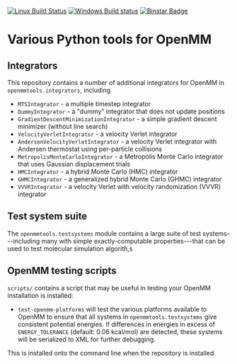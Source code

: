 [![Linux Build Status](https://travis-ci.org/choderalab/openmmtools.png?branch=master)](https://travis-ci.org/choderalab/openmmtools)
[![Windows Build status](https://ci.appveyor.com/api/projects/status/80ov9tdffg5jkr7i/branch/master)](https://ci.appveyor.com/project/rmcgibbo/mdtraj-813/branch/master)
[![Binstar Badge](https://binstar.org/omnia/openmmtools/badges/version.svg)](https://binstar.org/omnia/openmmtools)
<!--- [![PyPI Version](https://badge.fury.io/py/openmmtools.png)](https://pypi.python.org/pypi/openmmtools) -->
<!--- [![Downloads](https://pypip.in/d/mdtraj/badge.png)](https://pypi.python.org/pypi/openmmtools) -->

# Various Python tools for OpenMM

## Integrators

This repository contains a number of additional integrators for OpenMM in `openmmtools.integrators`, including
* `MTSIntegrator` - a multiple timestep integrator
* `DummyIntegrator` - a "dummy" integrator that does not update positions
* `GradientDescentMinimizationIntegrator` - a simple gradient descent minimizer (without line search)
* `VelocityVerletIntegrator` - a velocity Verlet integrator
* `AndersenVelocityVerletIntegrator` - a velocity Verlet integrator with Andersen thermostat using per-particle collisions
* `MetropolisMonteCarloIntegrator` - a Metropolis Monte Carlo integrator that uses Gaussian displacement trials
* `HMCIntegrator` - a hybrid Monte Carlo (HMC) integrator
* `GHMCIntegrator` - a generalized hybrid Monte Carlo (GHMC) integrator
* `VVVRIntegrator` - a velocity Verlet with velocity randomization (VVVR) integrator

## Test system suite

The `openmmtools.testsystems` module contains a large suite of test systems---including many with simple exactly-computable properties---that can be used to test molecular simulation algorith,s

## OpenMM testing scripts

`scripts/` contains a script that may be useful in testing your OpenMM installation is installed:

* `test-openmm-platforms` will test the various platforms available to OpenMM to ensure that all systems in `openmmtools.testsystems` give consistent potential energies.
If differences in energies in excess of `ENERGY_TOLERANCE` (default: 0.06 kcal/mol) are detected, these systems will be serialized to XML for further debugging.

This is installed onto the command line when the repository is installed.

